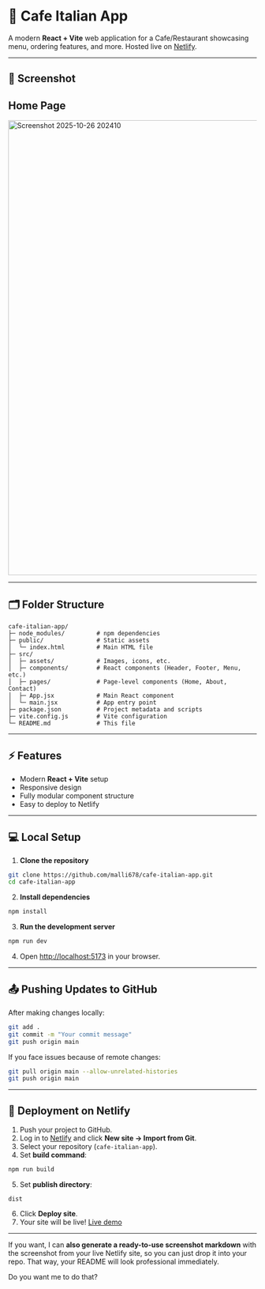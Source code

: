 

# 🍝 Cafe Italian App

A modern **React + Vite** web application for a Cafe/Restaurant showcasing menu, ordering features, and more. Hosted live on [Netlify](https://cafe-italian-app.netlify.app/).

---

## 📸 Screenshot

## Home Page
<img width="1898" height="921" alt="Screenshot 2025-10-26 202410" src="https://github.com/user-attachments/assets/e159d7f8-bba8-4132-86e1-a372811eda46" />



---

## 🗂️ Folder Structure

```
cafe-italian-app/
├─ node_modules/         # npm dependencies
├─ public/               # Static assets
│  └─ index.html         # Main HTML file
├─ src/
│  ├─ assets/            # Images, icons, etc.
│  ├─ components/        # React components (Header, Footer, Menu, etc.)
│  ├─ pages/             # Page-level components (Home, About, Contact)
│  ├─ App.jsx            # Main React component
│  └─ main.jsx           # App entry point
├─ package.json          # Project metadata and scripts
├─ vite.config.js        # Vite configuration
└─ README.md             # This file
```

---

## ⚡ Features

* Modern **React + Vite** setup
* Responsive design
* Fully modular component structure
* Easy to deploy to Netlify

---

## 💻 Local Setup

1. **Clone the repository**

```bash
git clone https://github.com/malli678/cafe-italian-app.git
cd cafe-italian-app
```

2. **Install dependencies**

```bash
npm install
```

3. **Run the development server**

```bash
npm run dev
```

4. Open [http://localhost:5173](http://localhost:5173) in your browser.

---

## 📤 Pushing Updates to GitHub

After making changes locally:

```bash
git add .
git commit -m "Your commit message"
git push origin main
```

If you face issues because of remote changes:

```bash
git pull origin main --allow-unrelated-histories
git push origin main
```

---

## 🚀 Deployment on Netlify

1. Push your project to GitHub.
2. Log in to [Netlify](https://www.netlify.com/) and click **New site → Import from Git**.
3. Select your repository (`cafe-italian-app`).
4. Set **build command**:

```bash
npm run build
```

5. Set **publish directory**:

```
dist
```

6. Click **Deploy site**.
7. Your site will be live! [Live demo](https://cafe-italian-app.netlify.app/)

---


If you want, I can **also generate a ready-to-use screenshot markdown** with the screenshot from your live Netlify site, so you can just drop it into your repo. That way, your README will look professional immediately.

Do you want me to do that?

